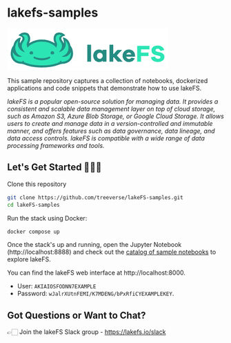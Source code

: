 # lakefs-samples

![lakeFS logo](images/logo.png)

This sample repository captures a collection of notebooks, dockerized applications and code snippets that demonstrate how to use lakeFS.

_lakeFS is a popular open-source solution for managing data. It provides a consistent and scalable data management layer on top of cloud storage, such as Amazon S3, Azure Blob Storage, or Google Cloud Storage. It allows users to create and manage data in a version-controlled and immutable manner, and offers features such as data governance, data lineage, and data access controls. lakeFS is compatible with a wide range of data processing frameworks and tools._

## Let's Get Started 👩🏻‍💻

Clone this repository

```bash
git clone https://github.com/treeverse/lakeFS-samples.git
cd lakeFS-samples
```

Run the stack using Docker: 

```bash
docker compose up
```

Once the stack's up and running, open the Jupyter Notebook (http://localhost:8888) and check out the [catalog of sample notebooks](http://127.0.0.1:8888/lab/tree/work/00_index.ipynb) to explore lakeFS. 

You can find the lakeFS web interface at http://localhost:8000. 
* User: `AKIAIOSFODNN7EXAMPLE`
* Password: `wJalrXUtnFEMI/K7MDENG/bPxRfiCYEXAMPLEKEY`. 


## Got Questions or Want to Chat?

👉🏻 Join the lakeFS Slack group - https://lakefs.io/slack